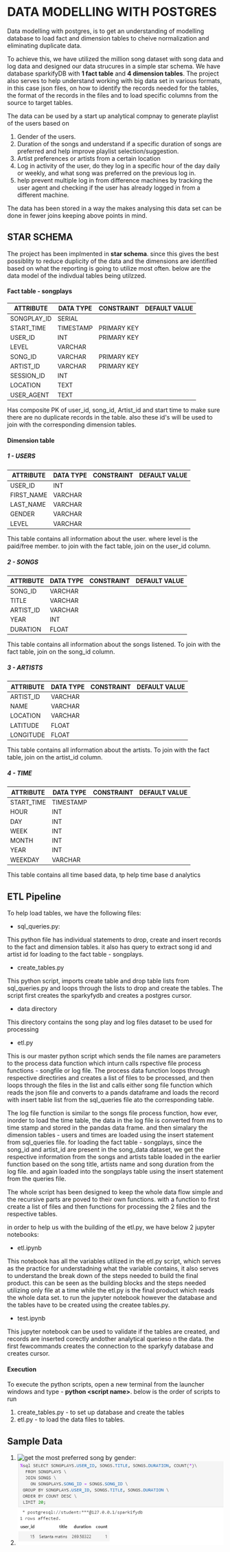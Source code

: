 # DATA MODELLING WITH POSTGRES

Data modelling with postgres, is to get an understanding of modelling database to load fact and dimension tables to cheive normalization and eliminating duplicate data. 

To achieve this, we have utilized the million song  dataset with song data and log data and designed our data strucures in a simple star schema. We have database sparkifyDB with **1 fact table** and **4 dimension tables**. The project also serves to help understand working with big data set in various formats, in this case json files, on how to identify the records needed for the tables, the format of the records in the files and  to load specific columns from the source to target tables.

The data can be used by a start up analytical compnay to generate playlist of the users based on 
1. Gender of the users.
2. Duration of the songs and understand if a specific duration of songs are preferred and help improve playlist selection/suggestion.
3. Artist preferences or artists from a certain location
4. Log in activity of the user, do they log in a specific hour of the day daily or weekly, and what song was preferred on the previous log in.
5. help prevent multiple log in from difference machines by tracking the user agent and checking if the user has already logged in from a different machine.

The data has been stored in a way the makes analysing this data set can be done in fewer joins keeping above points in mind.


## STAR SCHEMA

The project has been implmented in **star schema**. since this gives the best possiblity to reduce duplicity of the data and the dimensions are identified based on what the reporting is going to utilize most often. below are the data model of the indivdual tables being utilzzed.

#### Fact table - songplays

| ATTRIBUTE   | DATA TYPE | CONSTRAINT  | DEFAULT VALUE |
|-------------|-----------|-------------|---------------|
| SONGPLAY_ID | SERIAL    |             |               |
| START_TIME  | TIMESTAMP | PRIMARY KEY |               |
| USER_ID     | INT       | PRIMARY KEY |               |
| LEVEL       | VARCHAR   |             |               |
| SONG_ID     | VARCHAR   | PRIMARY KEY |               |
| ARTIST_ID   | VARCHAR   | PRIMARY KEY |               |
| SESSION_ID  | INT       |             |               |
| LOCATION    | TEXT      |             |               |
| USER_AGENT  | TEXT      |             |               |

Has composite PK of user_id, song_id, Artist_id and start time to make sure there are no duplicate records in the table. also these id's will be used to join with the corresponding dimension tables.

#### Dimension table 

##### 1 - USERS

| ATTRIBUTE  | DATA TYPE | CONSTRAINT | DEFAULT VALUE |
|------------|-----------|------------|---------------|
| USER_ID    | INT       |            |               |
| FIRST_NAME | VARCHAR   |            |               |
| LAST_NAME  | VARCHAR   |            |               |
| GENDER     | VARCHAR   |            |               |
| LEVEL      | VARCHAR   |            |               |

This table contains all information about the user. where level is the paid/free member. to join with the fact table, join on the user_id column.

##### 2 - SONGS

| ATTRIBUTE | DATA TYPE | CONSTRAINT | DEFAULT VALUE |
|-----------|-----------|------------|---------------|
| SONG_ID   | VARCHAR   |            |               |
| TITLE     | VARCHAR   |            |               |
| ARTIST_ID | VARCHAR   |            |               |
| YEAR      | INT       |            |               |
| DURATION  | FLOAT     |            |               |

This table contains all information about the songs listened. To join with the fact table, join on the song_id column.

##### 3 - ARTISTS

| ATTRIBUTE | DATA TYPE | CONSTRAINT | DEFAULT VALUE |
|-----------|-----------|------------|---------------|
| ARTIST_ID | VARCHAR   |            |               |
| NAME      | VARCHAR   |            |               |
| LOCATION  | VARCHAR   |            |               |
| LATITUDE  | FLOAT     |            |               |
| LONGITUDE | FLOAT     |            |               |

This table contains all information about the artists. To join with the fact table, join on the artist_id column.

##### 4 - TIME

| ATTRIBUTE  | DATA TYPE | CONSTRAINT | DEFAULT VALUE |
|------------|-----------|------------|---------------|
| START_TIME | TIMESTAMP |            |               |
| HOUR       | INT       |            |               |
| DAY        | INT       |            |               |
| WEEK       | INT       |            |               |
| MONTH      | INT       |            |               |
| YEAR       | INT       |            |               |
| WEEKDAY    | VARCHAR   |            |               |

This table contains all time based data, tp help time base d analytics


## ETL Pipeline

To help load tables, we have the following files:
- sql_queries.py:

This python file has individual statements to drop, create and insert records to the fact and dimension tables. it also has query to extract song id and artist id for loading to the fact table - songplays.

- create_tables.py

This python script, imports create table and drop table lists from sql_queries.py and loops through the lists to drop and create the tables. The script first creates the sparkyfydb and creates a postgres cursor.

- data directory

This directory contains the song play and log files dataset to be used for processing

- etl.py

This is our master python script which sends the file names are parameters to the process data function which inturn calls rspective file process functions - songfile or log file. 
The process data function loops through respective directiries and creates a list of files to be processed, and then loops through the files in the list and calls either song file function which reads the json file and converts to a pands dataframe and loads the record with insert table list from the sql_queries file ato the corresponding table. 

The log file function is similar to the songs file process function, how ever, inorder to load the time table, the data in the log file is converted from ms to time stamp and stored in the pandas data frame. and then simalary the dimension tables - users and times are loaded using the insert statement from sql_queries file. 
for loading the fact table - songplays, since the song_id and artist_id are present in the song_data dataset, we get the respective information from the songs and artists table loaded in the earlier function based on the song title, artists name and song duration from the log file. and again loaded into the songplays table using the insert statement from the queries file.

The whole script has been designed to keep the whole data flow simple and the recursive parts are poved to their own functions. with a function to first create a list of files and then functions for processing the 2 files and the respective tables.

in order to help us with the building of the etl.py, we have below 2 jupyter notebooks:

   - etl.ipynb
   
   This notebook has all the variables utilized in the etl.py script, which serves as the practice for understadning what the variable contains, it also serves to understand the break down of the steps needed to build the final product. this can be seen as the building blocks and the steps needed utilizing only file at a time while the etl.py is the final product which reads the whole data set. to run the jupyter notebook however the database and the tables have to be created using the createe tables.py.
   
   - test.ipynb
   
   This jupyter notebook can be used to validate if the tables are created,  and records are inserted corectly andother analytical querieso n the data. the first fewcommands creates the connection to the sparkyfy database and creates cursor. 
   
#### Execution

To execute the python scripts, open a new terminal from the launcher windows and type - **python \<script name>**. below is the order of scripts to run

1. create_tables.py - to set up database and create the tables
2. etl.py - to load the data files to tables.

## Sample Data

1. ![get the most preferred song by gender:](songs_by_gender.PNG)
2. ![preference of user based on duration of song](SONGS_BY_DURATION.PNG)
